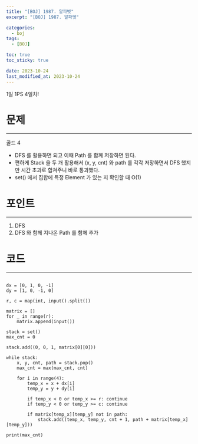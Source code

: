 ```yaml
---
title: "[BOJ] 1987. 알파벳"
excerpt: "[BOJ] 1987. 알파벳"

categories:
  - boj
tags:
  - [BOJ]

toc: true
toc_sticky: true

date: 2023-10-24
last_modified_at: 2023-10-24
---
```


1일 1PS 4일차!

# 문제

---

골드 4

- DFS 를 활용하면 되고 이때 Path 를 함께 저장하면 된다.
- 편하게 Stack 을 두 개 활용해서 (x, y, cnt) 와 path 를 각각 저장하면서 DFS 했지만 시간 초과로 합쳐주니 바로 통과했다.
- set() 에서 집합에 특정 Element 가 있는 지 확인할 때 O(1)

# 포인트

---

1. DFS
2. DFS 와 함께 지나온 Path 를 함께 추가

# 코드

---

```

dx = [0, 1, 0, -1]
dy = [1, 0, -1, 0]

r, c = map(int, input().split())

matrix = []
for _ in range(r):
    matrix.append(input())

stack = set()
max_cnt = 0

stack.add((0, 0, 1, matrix[0][0]))

while stack:
    x, y, cnt, path = stack.pop()
    max_cnt = max(max_cnt, cnt)

    for i in range(4):
        temp_x = x + dx[i]
        temp_y = y + dy[i]

        if temp_x < 0 or temp_x >= r: continue
        if temp_y < 0 or temp_y >= c: continue

        if matrix[temp_x][temp_y] not in path:
            stack.add((temp_x, temp_y, cnt + 1, path + matrix[temp_x][temp_y]))

print(max_cnt)


```
